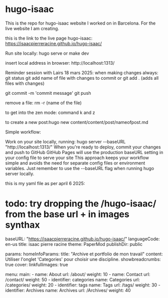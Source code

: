 # hugo-isaac
This is the repo for hugo-isaac website I worked on in Barcelona. For the live website I am creating. 

this is the link to the live page hugo-isaac:
https://isaacpierreracine.github.io/hugo-isaac/

Run site locally: hugo serve 
or 
make dev

insert local address in browser: http://localhost:1313/

Reminder session with Lairs 18 mars 2025:
when making changes always:
git status
git add name of file with changes to commit
or
git add . (adds all files with changes)

git commit -m 'commit message'
git push

remove a file: rm -r (name of the file)

to get into the zen mode: command k and z

to create a new post:hugo new content/content/post/nameofpost.md

Simple workflow:

Work on your site locally, running: 
hugo server --baseURL "http://localhost:1313/"
When you're ready to deploy, commit your changes and push to GitHub
GitHub Pages will use the production baseURL setting in your config file to serve your site
This approach keeps your workflow simple and avoids the need for separate config files or environment variables. Just remember to use the --baseURL flag when running hugo server locally.

this is my yaml file as per april 6 2025:
# todo: try dropping the /hugo-isaac/ from the base url + in images synthax
baseURL: "https://isaacpierreracine.github.io/hugo-isaac/" 
languageCode: en-us
title: isaac pierre racine
theme: PaperMod
publishDir: public

params:
  homeInfoParams:
    title: "Archive et portfolio de mon travail"
    content: Utiliser l'onglet 'Categories' pour choisir une discipline. 
  showbreadcrumbs: true
  cover:
    linkfullimages: true
  
menu:
  main:
    - name: About
      url: /about/
      weight: 10
    - name: Contact
      url: /contact/
      weight: 50
    - identifier: categories
      name: Categories
      url: /categories/
      weight: 20
    - identifier: tags
      name: Tags
      url: /tags/
      weight: 30
    - identifier: Archives
      name: Archives
      url: /Archives/
      weight: 40